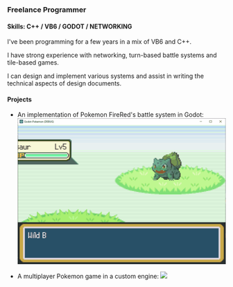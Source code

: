 ### Freelance Programmer
#### Skills: C++ / VB6 / GODOT / NETWORKING
I've been programming for a few years in a mix of VB6 and C++.

I have strong experience with networking, turn-based battle systems and tile-based games.

I can design and implement various systems and assist in writing the technical aspects of design documents.

#### Projects
- An implementation of Pokemon FireRed's battle system in Godot:
![](Battle.gif)

- A multiplayer Pokemon game in a custom engine:
![](https://cdn.discordapp.com/attachments/165576578963734529/335590758713262091/screenshot.png)
